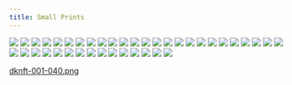 ```yaml
---
title: Small Prints
---
```



[![](thumb/001.png)](001.png)
[![](thumb/002.png)](002.png)
[![](thumb/003.png)](003.png)
[![](thumb/004.png)](004.png)
[![](thumb/005.png)](005.png)
[![](thumb/006.png)](006.png)
[![](thumb/007.png)](007.png)
[![](thumb/008.png)](008.png)
[![](thumb/009.png)](009.png)
[![](thumb/010.png)](010.png)
[![](thumb/011.png)](011.png)
[![](thumb/012.png)](012.png)
[![](thumb/013.png)](013.png)
[![](thumb/014.png)](014.png)
[![](thumb/015.png)](015.png)
[![](thumb/016.png)](016.png)
[![](thumb/017.png)](017.png)
[![](thumb/018.png)](018.png)
[![](thumb/019.png)](019.png)
[![](thumb/020.png)](020.png)
[![](thumb/021.png)](021.png)
[![](thumb/022.png)](022.png)
[![](thumb/023.png)](023.png)
[![](thumb/024.png)](024.png)
[![](thumb/025.png)](025.png)
[![](thumb/026.png)](026.png)
[![](thumb/027.png)](027.png)
[![](thumb/028.png)](028.png)
[![](thumb/029.png)](029.png)
[![](thumb/030.png)](030.png)
[![](thumb/031.png)](031.png)
[![](thumb/032.png)](032.png)
[![](thumb/033.png)](033.png)
[![](thumb/034.png)](034.png)
[![](thumb/035.png)](035.png)
[![](thumb/036.png)](036.png)
[![](thumb/037.png)](037.png)
[![](thumb/038.png)](038.png)
[![](thumb/039.png)](039.png)
[![](thumb/040.png)](040.png)

[dknft-001-040.png](dknft-001-040.png)

<script src="/scripts/test.js" ></script>
